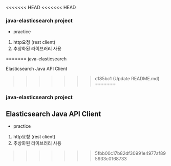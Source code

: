 <<<<<<< HEAD
<<<<<<< HEAD
### java-elasticsearch project

- practice

1. http요청 (rest client)
2. 추상화된 라이브러리 사용


=======
java-elasticsearch

Elasticsearch Java API Client
>>>>>>> c185bc1 (Update README.md)
=======
### java-elasticsearch project

## Elasticsearch Java API Client

- practice

1. http요청 (rest client)
2. 추상화된 라이브러리 사용
>>>>>>> 5fbb00c17b82df30991e4977af895933c0168733
